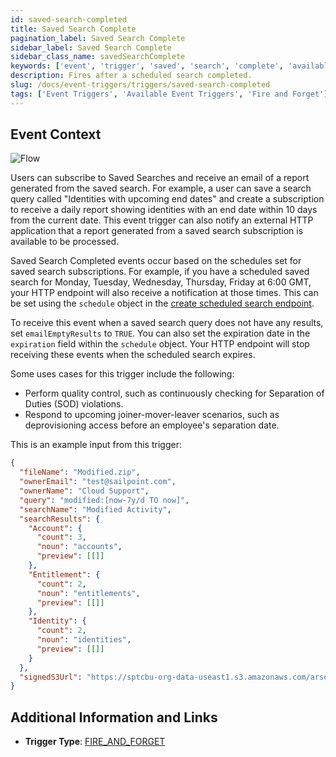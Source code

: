 ```yaml
---
id: saved-search-completed
title: Saved Search Complete
pagination_label: Saved Search Complete
sidebar_label: Saved Search Complete
sidebar_class_name: savedSearchComplete
keywords: ['event', 'trigger', 'saved', 'search', 'complete', 'available']
description: Fires after a scheduled search completed.
slug: /docs/event-triggers/triggers/saved-search-completed
tags: ['Event Triggers', 'Available Event Triggers', 'Fire and Forget']
---
```


## Event Context

![Flow](./img/saved-search-path.png)

Users can subscribe to Saved Searches and receive an email of a report generated from the saved search. For example, a user can save a search query called "Identities with upcoming end dates" and create a subscription to receive a daily report showing identities with an end date within 10 days from the current date. This event trigger can also notify an external HTTP application that a report generated from a saved search subscription is available to be processed.

Saved Search Completed events occur based on the schedules set for saved search subscriptions. For example, if you have a scheduled saved search for Monday, Tuesday, Wednesday, Thursday, Friday at 6:00 GMT, your HTTP endpoint will also receive a notification at those times. This can be set using the `schedule` object in the [create scheduled search endpoint](/idn/api/v3/create-scheduled-search).

To receive this event when a saved search query does not have any results, set `emailEmptyResults` to `TRUE`. You can also set the expiration date in the `expiration` field within the `schedule` object. Your HTTP endpoint will stop receiving these events when the scheduled search expires.

Some uses cases for this trigger include the following:

- Perform quality control, such as continuously checking for Separation of Duties (SOD) violations.
- Respond to upcoming joiner-mover-leaver scenarios, such as deprovisioning access before an employee's separation date.

This is an example input from this trigger:

```json
{
  "fileName": "Modified.zip",
  "ownerEmail": "test@sailpoint.com",
  "ownerName": "Cloud Support",
  "query": "modified:[now-7y/d TO now]",
  "searchName": "Modified Activity",
  "searchResults": {
    "Account": {
      "count": 3,
      "noun": "accounts",
      "preview": [[]]
    },
    "Entitlement": {
      "count": 2,
      "noun": "entitlements",
      "preview": [[]]
    },
    "Identity": {
      "count": 2,
      "noun": "identities",
      "preview": [[]]
    }
  },
  "signedS3Url": "https://sptcbu-org-data-useast1.s3.amazonaws.com/arsenal-john/reports/Events%20Export.2020-05-06%2018%2759%20GMT.3e580592-86e4-4953-8aea-49e6ef20a086.zip?X-Amz-Algorithm=AWS4-HMAC-SHA256&X-Amz-Date=20200506T185919Z&X-Amz-SignedHeaders=host&X-Amz-Expires=899&X-Amz-Credential=AKIAV5E54XOGTS4Q4L7A%2F20200506%2Fus-east-1%2Fs3%2Faws4_request&X-Amz-Signature=2e732bb97a12a1fd8a215613e3c31fcdae8ba1fb6a25916843ab5b51d2ddefbc"
}
```

## Additional Information and Links

- **Trigger Type**: [FIRE_AND_FORGET](../trigger-types.md#fire-and-forget)
<!-- [Input schema](https://developer.sailpoint.com/apis/beta/#section/Saved-Search-Complete-Event-Trigger-Input) -->
